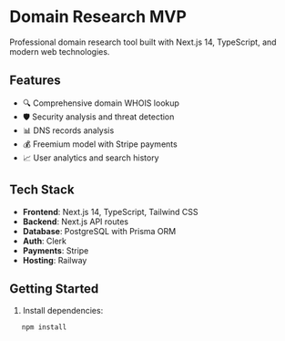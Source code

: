 # Domain Research MVP

Professional domain research tool built with Next.js 14, TypeScript, and modern web technologies.

## Features

- 🔍 Comprehensive domain WHOIS lookup
- 🛡️ Security analysis and threat detection  
- 📊 DNS records analysis
- 💰 Freemium model with Stripe payments
- 📈 User analytics and search history

## Tech Stack

- **Frontend**: Next.js 14, TypeScript, Tailwind CSS
- **Backend**: Next.js API routes
- **Database**: PostgreSQL with Prisma ORM
- **Auth**: Clerk
- **Payments**: Stripe
- **Hosting**: Railway

## Getting Started

1. Install dependencies:
```bash
   npm install